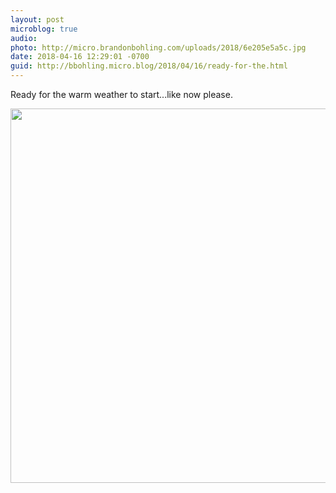 ```yaml
---
layout: post
microblog: true
audio: 
photo: http://micro.brandonbohling.com/uploads/2018/6e205e5a5c.jpg
date: 2018-04-16 12:29:01 -0700
guid: http://bbohling.micro.blog/2018/04/16/ready-for-the.html
---
```

Ready for the warm weather to start...like now please.

<img src="http://micro.brandonbohling.com/uploads/2018/6e205e5a5c.jpg" width="600" height="599" />
